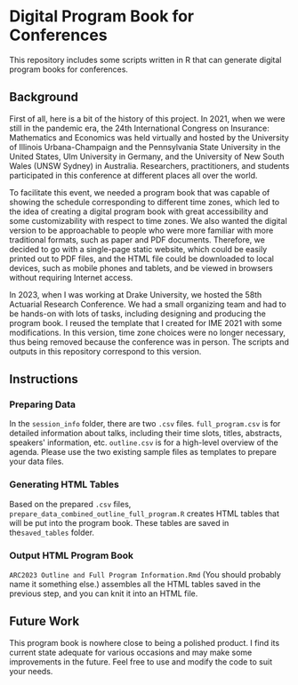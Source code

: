 # Digital Program Book for Conferences

This repository includes some scripts written in R that can generate digital program books for conferences.

## Background
First of all, here is a bit of the history of this project. In 2021, when we were still in the pandemic era, the 24th International Congress on Insurance: Mathematics and Economics was held virtually and hosted by the University of Illinois Urbana-Champaign and the Pennsylvania State University in the United States, Ulm University in Germany, and the University of New South Wales (UNSW Sydney) in Australia. Researchers, practitioners, and students participated in this conference at different places all over the world. 

To facilitate this event, we needed a program book that was capable of showing the schedule corresponding to different time zones, which led to the idea of creating a digital program book with great accessibility and some customizability with respect to time zones. We also wanted the digital version to be approachable to people who were more familiar with more traditional formats, such as paper and PDF documents. Therefore, we decided to go with a single-page static website, which could be easily printed out to PDF files, and the HTML file could be downloaded to local devices, such as mobile phones and tablets, and be viewed in browsers without requiring Internet access.

In 2023, when I was working at Drake University, we hosted the 58th Actuarial Research Conference. We had a small organizing team and had to be hands-on with lots of tasks, including designing and producing the program book. I reused the template that I created for IME 2021 with some modifications. In this version, time zone choices were no longer necessary, thus being removed because the conference was in person. The scripts and outputs in this repository correspond to this version. 


## Instructions
### Preparing Data
In the `session_info` folder, there are two `.csv` files. `full_program.csv` is for detailed information about talks, including their time slots, titles, abstracts, speakers' information, etc. `outline.csv` is for a high-level overview of the agenda. Please use the two existing sample files as templates to prepare your data files. 

### Generating HTML Tables
Based on the prepared `.csv` files, `prepare_data_combined_outline_full_program.R` creates HTML tables that will be put into the program book. These tables are saved in the`saved_tables` folder.

### Output HTML Program Book
`ARC2023 Outline and Full Program Information.Rmd` (You should probably name it something else.) assembles all the HTML tables saved in the previous step, and you can knit it into an HTML file. 


## Future Work
This program book is nowhere close to being a polished product. I find its current state adequate for various occasions and may make some improvements in the future. Feel free to use and modify the code to suit your needs. 



